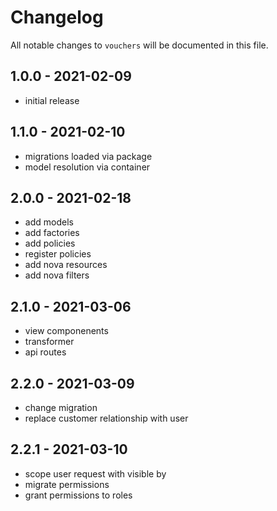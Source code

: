 # Changelog

All notable changes to `vouchers` will be documented in this file.

## 1.0.0 - 2021-02-09

- initial release

## 1.1.0 - 2021-02-10

- migrations loaded via package
- model resolution via container

## 2.0.0 - 2021-02-18

- add models
- add factories
- add policies
- register policies
- add nova resources
- add nova filters

## 2.1.0 - 2021-03-06

- view componenents
- transformer
- api routes

## 2.2.0 - 2021-03-09

- change migration
- replace customer relationship with user

## 2.2.1 - 2021-03-10

- scope user request with visible by
- migrate permissions
- grant permissions to roles
